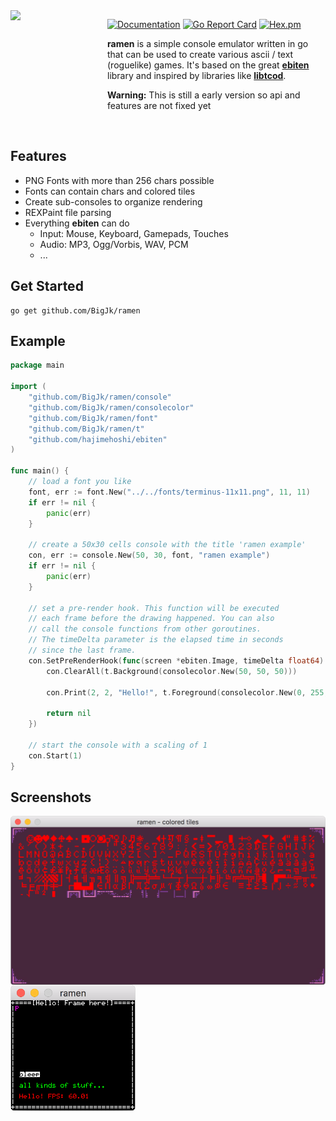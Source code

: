 <img src="https://cdn.rawgit.com/BigJk/7e61395616df18c9b6003aa90c77e829/raw/ec7bc03e02015deb0c96c6914f5c0460af773b59/ramen.svg" width="145" align="left" />

<img src="https://i.imgur.com/glpKbxk.png" width="10" height="145" align="left" />

[![Documentation](https://godoc.org/github.com/BigJk/ramen/console?status.svg)](http://godoc.org/github.com/BigJk/ramen/console) [![Go Report Card](https://goreportcard.com/badge/github.com/BigJk/ramen/console)](https://goreportcard.com/report/github.com/BigJk/ramen) [![Hex.pm](https://img.shields.io/hexpm/l/plug.svg)](LICENSE)

**ramen** is a simple console emulator written in go that can be used to create various ascii / text (roguelike) games. It's based on the great **[ebiten](https://github.com/hajimehoshi/ebiten)** library and inspired by libraries like **[libtcod](https://bitbucket.org/libtcod/libtcod/wiki/Features)**.

**Warning:** This is still a early version so api and features are not fixed yet

<br>

## Features

- PNG Fonts with more than 256 chars possible
- Fonts can contain chars and colored tiles
- Create sub-consoles to organize rendering
- REXPaint file parsing
- Everything **ebiten** can do
  - Input: Mouse, Keyboard, Gamepads, Touches
  - Audio: MP3, Ogg/Vorbis, WAV, PCM
  - ...

## Get Started

```
go get github.com/BigJk/ramen
```

## Example

```go
package main

import (
	"github.com/BigJk/ramen/console"
	"github.com/BigJk/ramen/consolecolor"
	"github.com/BigJk/ramen/font"
	"github.com/BigJk/ramen/t"
	"github.com/hajimehoshi/ebiten"
)

func main() {
	// load a font you like
	font, err := font.New("../../fonts/terminus-11x11.png", 11, 11)
	if err != nil {
		panic(err)
	}

	// create a 50x30 cells console with the title 'ramen example'
	con, err := console.New(50, 30, font, "ramen example")
	if err != nil {
		panic(err)
	}

	// set a pre-render hook. This function will be executed
	// each frame before the drawing happened. You can also
	// call the console functions from other goroutines.
	// The timeDelta parameter is the elapsed time in seconds
	// since the last frame.
	con.SetPreRenderHook(func(screen *ebiten.Image, timeDelta float64) error {
		con.ClearAll(t.Background(consolecolor.New(50, 50, 50)))

		con.Print(2, 2, "Hello!", t.Foreground(consolecolor.New(0, 255, 0)), t.Background(consolecolor.New(255, 0, 0)))

		return nil
	})

	// start the console with a scaling of 1
	con.Start(1)
}

```

## Screenshots

<img src="./.github/screen_colored_tiles.png" width="538" align="left">
<img src="./.github/screen_text.png" width="200" align="left">
